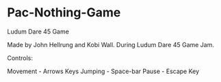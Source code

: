 # Pac-Nothing-Game
Ludum Dare 45 Game

Made by John Hellrung and Kobi Wall. During Ludum Dare 45 Game Jam.

Controls: 

Movement - Arrows Keys
Jumping - Space-bar
Pause - Escape Key
